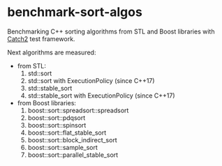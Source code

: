 # benchmark-sort-algos
Benchmarking C++ sorting algorithms from STL and Boost libraries with [Catch2](https://github.com/catchorg/Catch2/tree/v2.13.10) test framework.

Next algorithms are measured:
- from STL:
    1) std::sort
    2) std::sort with ExecutionPolicy (since C++17)
    3) std::stable_sort
    3) std::stable_sort with ExecutionPolicy (since C++17)
- from Boost libraries:
    1) boost::sort::spreadsort::spreadsort
    2) boost::sort::pdqsort
    3) boost::sort::spinsort
    4) boost::sort::flat_stable_sort
    5) boost::sort::block_indirect_sort
    6) boost::sort::sample_sort
    7) boost::sort::parallel_stable_sort
